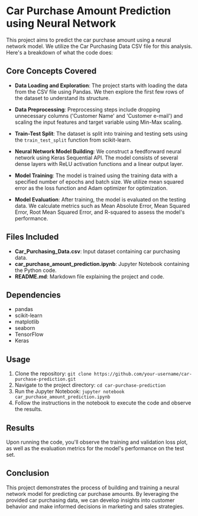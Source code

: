 # Car Purchase Amount Prediction using Neural Network

This project aims to predict the car purchase amount using a neural network model. We utilize the Car Purchasing Data CSV file for this analysis. Here's a breakdown of what the code does:

## Core Concepts Covered
- **Data Loading and Exploration**: The project starts with loading the data from the CSV file using Pandas. We then explore the first few rows of the dataset to understand its structure.

- **Data Preprocessing**: Preprocessing steps include dropping unnecessary columns ('Customer Name' and 'Customer e-mail') and scaling the input features and target variable using Min-Max scaling.

- **Train-Test Split**: The dataset is split into training and testing sets using the `train_test_split` function from scikit-learn.

- **Neural Network Model Building**: We construct a feedforward neural network using Keras Sequential API. The model consists of several dense layers with ReLU activation functions and a linear output layer.

- **Model Training**: The model is trained using the training data with a specified number of epochs and batch size. We utilize mean squared error as the loss function and Adam optimizer for optimization.

- **Model Evaluation**: After training, the model is evaluated on the testing data. We calculate metrics such as Mean Absolute Error, Mean Squared Error, Root Mean Squared Error, and R-squared to assess the model's performance.

## Files Included
- **Car_Purchasing_Data.csv**: Input dataset containing car purchasing data.
- **car_purchase_amount_prediction.ipynb**: Jupyter Notebook containing the Python code.
- **README.md**: Markdown file explaining the project and code.

## Dependencies
- pandas
- scikit-learn
- matplotlib
- seaborn
- TensorFlow
- Keras

## Usage
1. Clone the repository: `git clone https://github.com/your-username/car-purchase-prediction.git`
2. Navigate to the project directory: `cd car-purchase-prediction`
3. Run the Jupyter Notebook: `jupyter notebook car_purchase_amount_prediction.ipynb`
4. Follow the instructions in the notebook to execute the code and observe the results.

## Results
Upon running the code, you'll observe the training and validation loss plot, as well as the evaluation metrics for the model's performance on the test set.

## Conclusion
This project demonstrates the process of building and training a neural network model for predicting car purchase amounts. By leveraging the provided car purchasing data, we can develop insights into customer behavior and make informed decisions in marketing and sales strategies.
